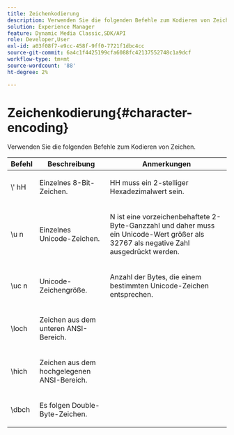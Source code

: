 ```yaml
---
title: Zeichenkodierung
description: Verwenden Sie die folgenden Befehle zum Kodieren von Zeichen.
solution: Experience Manager
feature: Dynamic Media Classic,SDK/API
role: Developer,User
exl-id: a03f08f7-e9cc-458f-9ff0-7721f1dbc4cc
source-git-commit: 6a4c1f4425199cfa6088fc42137552748c1a9dcf
workflow-type: tm+mt
source-wordcount: '88'
ht-degree: 2%

---
```


# Zeichenkodierung{#character-encoding}

Verwenden Sie die folgenden Befehle zum Kodieren von Zeichen.

<table id="table_EB0C1B674BEA4A37964FB4BF559E0005"> 
 <thead> 
  <tr> 
   <th class="entry"> Befehl </th> 
   <th class="entry"> Beschreibung </th> 
   <th class="entry"> Anmerkungen </th> 
  </tr> 
 </thead>
 <tbody> 
  <tr> 
   <td> <span class="codeph">\'<span class="varname"> hH</span></span> </td> 
   <td> <p>Einzelnes 8-Bit-Zeichen. </p> </td> 
   <td> <p><span class="varname"> HH</span> muss ein 2-stelliger Hexadezimalwert sein. </p> </td> 
  </tr> 
  <tr> 
   <td> <span class="codeph">\u<span class="varname"> n</span></span> </td> 
   <td> <p>Einzelnes Unicode-Zeichen. </p> </td> 
   <td> <p><span class="varname"> N</span> ist eine vorzeichenbehaftete 2-Byte-Ganzzahl und daher muss ein Unicode-Wert größer als 32767 als negative Zahl ausgedrückt werden. </p> </td> 
  </tr> 
  <tr> 
   <td> <span class="codeph">\uc<span class="varname"> n</span></span> </td> 
   <td> <p>Unicode-Zeichengröße. </p> </td> 
   <td> <p>Anzahl der Bytes, die einem bestimmten Unicode-Zeichen entsprechen. </p> </td> 
  </tr> 
  <tr> 
   <td> <span class="codeph"> \loch </span> </td> 
   <td> <p>Zeichen aus dem unteren ANSI-Bereich. </p> </td> 
   <td> <p> </p> </td> 
  </tr> 
  <tr> 
   <td> <span class="codeph"> \hich </span> </td> 
   <td> <p>Zeichen aus dem hochgelegenen ANSI-Bereich. </p> </td> 
   <td> <p> </p> </td> 
  </tr> 
  <tr> 
   <td> <span class="codeph"> \dbch </span> </td> 
   <td> <p>Es folgen Double-Byte-Zeichen. </p> </td> 
   <td> <p> </p> </td> 
  </tr> 
 </tbody> 
</table>

